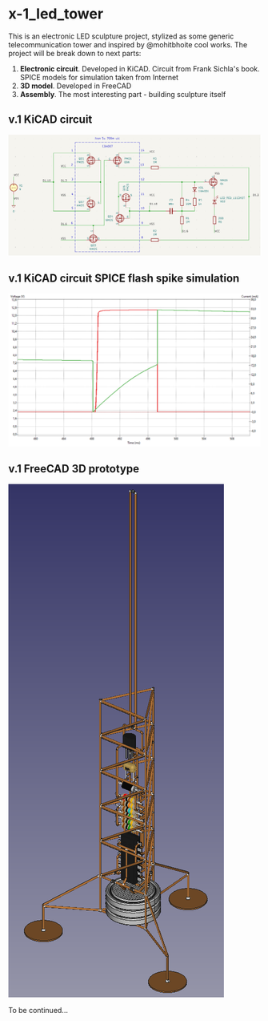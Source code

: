# x-1_led_tower
This is an electronic LED sculpture project, stylized as some generic telecommunication tower and inspired by @mohitbhoite cool works.
The project will be break down to next parts:
1. **Electronic circuit**. Developed in KiCAD. Circuit from Frank Sichla's book. SPICE models for simulation taken from Internet
2. **3D model**. Developed in FreeCAD
3. **Assembly**. The most interesting part - building sculpture itself

## v.1 KiCAD circuit
![x-1_led_tower circuit v.1 KiCAD prototype](images/x-1_led_tower_circuit_v.1.png)

## v.1 KiCAD circuit SPICE flash spike simulation
![x-1_led_tower circuit SPICE Simulation Plot v.1 KiCAD prototype](images/x-1_led_tower_circuit_spice_plot_v.1.png)

## v.1 FreeCAD 3D prototype
![x-1_led_tower 3d v.1 FreeCAD prototype](images/x-1_led_tower_3d_v.1.png)

To be continued...
